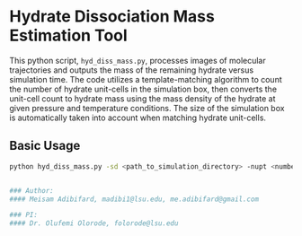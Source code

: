 # Hydrate Dissociation Mass Estimation Tool

This python script, `hyd_diss_mass.py`, processes images of molecular trajectories and outputs the mass of the remaining hydrate versus simulation time. The code utilizes a template-matching algorithm to count the number of hydrate unit-cells in the simulation box, then converts the unit-cell count to hydrate mass using the mass density of the hydrate at given pressure and temperature conditions. The size of the simulation box is automatically taken into account when matching hydrate unit-cells.

## Basic Usage

```bash
python hyd_diss_mass.py -sd <path_to_simulation_directory> -nupt <number_of_perpendicular_unit_cells> -su <simulation_unit_time> <simulation_unit_length> -ou <output_unit_time> <output_unit_length> -ti <time_step> <dump_freq>


### Author:
#### Meisam Adibifard, madibi1@lsu.edu, me.adibifard@gmail.com

### PI:
#### Dr. Olufemi Olorode, folorode@lsu.edu
